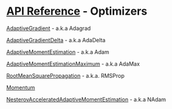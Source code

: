 # [API Reference](../API.md) - Optimizers

[AdaptiveGradient](Optimizers/AdaptiveGradient.md) - a.k.a Adagrad

[AdaptiveGradientDelta](Optimizers/AdaptiveGradientDelta.md) - a.k.a AdaDelta

[AdaptiveMomentEstimation](Optimizers/AdaptiveMomentEstimation.md) - a.k.a Adam

[AdaptiveMomentEstimationMaximum](Optimizers/AdaptiveMomentEstimationMaximum.md) - a.k.a AdaMax

[RootMeanSquarePropagation](Optimizers/RootMeanSquarePropagation.md) - a.k.a. RMSProp

[Momentum](Optimizers/Momentum.md)

[NesterovAcceleratedAdaptiveMomentEstimation](Optimizers/NesterovAcceleratedAdaptiveMomentEstimation.md) - a.k.a NAdam
